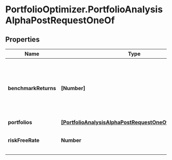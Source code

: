 # PortfolioOptimizer.PortfolioAnalysisAlphaPostRequestOneOf

## Properties

Name | Type | Description | Notes
------------ | ------------- | ------------- | -------------
**benchmarkReturns** | **[Number]** | benchmarkReturns[t] is the return of the benchmark at the time t; the benchmarkReturns array must have the same length as all the portfolioReturns arrays | 
**portfolios** | [**[PortfolioAnalysisAlphaPostRequestOneOfPortfoliosInner]**](PortfolioAnalysisAlphaPostRequestOneOfPortfoliosInner.md) |  | 
**riskFreeRate** | **Number** | The risk free rate, assumed to be constant for any time t | [optional] 


